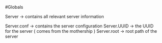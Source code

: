 #Globals

 Server -> contains all relevant server information
 
   Server.conf -> contains the server configuration
   Server.UUID -> the UUID for the server ( comes from the mothership )
   Server.root -> root path of the server 